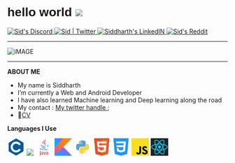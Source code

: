 

<h1 style="font-family:'Orbitron', sans-serif;">hello world <img src="https://media.giphy.com/media/hvRJCLFzcasrR4ia7z/giphy.gif" width="25px"></h1>

<a href="https://discord.gg/4QEKhWr">
  <img alt="Sid's Discord" width="30px" src="https://raw.githubusercontent.com/peterthehan/peterthehan/master/assets/discord.svg" />
</a>
<a href="https://twitter.com/Sid_1_">
  <img alt="Sid | Twitter" width="30px" src="https://raw.githubusercontent.com/peterthehan/peterthehan/master/assets/twitter.svg" />
</a>
<a href="linkedin.com/in/siddharth-shukla-63b29b1b5">
  <img alt="Siddharth's LinkedIN" width="30px" src="https://raw.githubusercontent.com/peterthehan/peterthehan/master/assets/linkedin.svg" />
</a>
<a href="https://www.reddit.com/user/CrucifiedCrusader/">
  <img alt="Sid's Reddit" width="30px" src="https://raw.githubusercontent.com/peterthehan/peterthehan/master/assets/reddit.svg" />
</a>

---

![iMAGE](https://data.whicdn.com/images/295908267/original.gif)

<!-- ![This is Wallpaper](https://cdnb.artstation.com/p/assets/images/images/014/281/887/original/brandon-ellis-cyber.gif?1543324220) -->

---

**ABOUT ME**

- My name is Siddharth
- I’m currently a Web and Android Developer
- I have also learned Machine learning and Deep learning along the road
- My contact : [My twitter handle ](https://twitter.com/Sid_1_);
- 📝[CV](https://drive.google.com/file/d/1qphGnoEWL4nyXjfNtHiXFgcYt3fkMEcO/view?usp=sharing)

**Languages I Use**

<code><img height="40" src="png icons/c only.png"></code>
<code><img height="40" src="png icons/c.png"></code>
<code><img height="40" src="png icons/java.png"></code>
<code><img height="40" src="png icons/kotlin.png"></code>
<code><img height="40" src="png icons/python.png"></code>
<code><img height="40" src="png icons/html.png"></code>
<code><img height="40" src="png icons/css.png"></code>
<code><img height="40" src="png icons/javascript.png"></code>
<code><img height="40" src="png icons/react.png"></code>

